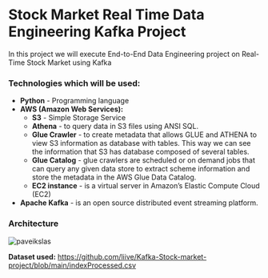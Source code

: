 # Stock Market Real Time Data Engineering Kafka Project


In this project we will execute End-to-End Data Engineering project on Real-Time Stock Market using Kafka


### Technologies which will be used:
* **Python** - Programming language
* **AWS (Amazon Web Services):**
  * **S3** - Simple Storage Service 
  * **Athena** - to query data in S3 files using ANSI SQL.
  * **Glue Crawler** - to create metadata that allows GLUE and ATHENA to view S3 information as database with tables. This way we can see the information that S3 has database composed of several tables.
  * **Glue Catalog** - glue crawlers are scheduled or on demand jobs that can query any given data store to extract scheme information  and store the metadata in the AWS Glue Data Catalog.
  * **EC2 instance** - is a virtual server in Amazon’s Elastic Compute Cloud (EC2)
* **Apache Kafka** - is an open source distributed event streaming platform. 

### Architecture
![paveikslas](https://user-images.githubusercontent.com/17298647/209360434-b6ec4e27-a5c6-42bc-94cc-45063c9d7260.png)


**Dataset used:**
https://github.com/liive/Kafka-Stock-market-project/blob/main/indexProcessed.csv
